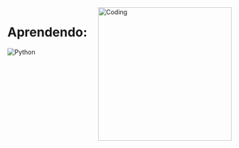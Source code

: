<img align="right" alt="Coding" height="300" width="300" src="https://i.redd.it/y06nqrn77al91.png">
<h1 align="left">Aprendendo:</h1>

![Python](https://img.shields.io/badge/python-3670A0?style=for-the-badge&logo=python&logoColor=ffdd54)




